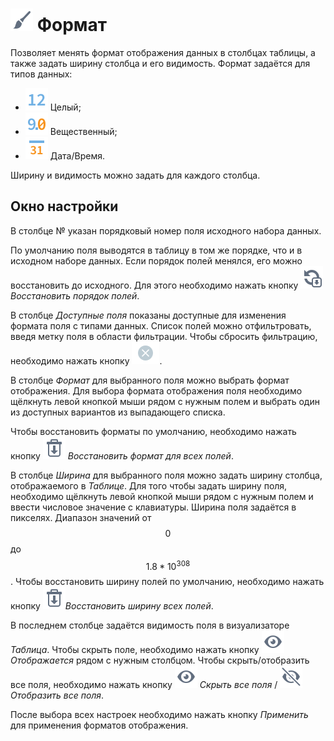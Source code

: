 # ![](../../images/icons/toolbar-controls/format_default.svg) Формат

Позволяет менять формат отображения данных в столбцах таблицы, а также задать ширину столбца и его видимость.
Формат задаётся для типов данных:

* ![](../../images/icons/data-types/integer_default.svg) Целый;
* ![](../../images/icons/data-types/float_default.svg) Вещественный;
* ![](../../images/icons/data-types/datetime_default.svg) Дата/Время.

Ширину и видимость можно задать для каждого столбца.

## Окно настройки

В столбце № указан порядковый номер поля исходного набора данных.

По умолчанию поля выводятся в таблицу в том же порядке, что и в исходном наборе данных. Если порядок полей менялся, его можно восстановить до исходного. Для этого необходимо нажать кнопку ![](../../images/icons/toolbar-controls/refresh-all_default.svg) *Восстановить порядок полей*.

В столбце *Доступные поля* показаны доступные для изменения формата поля с типами данных. Список полей можно отфильтровать, введя метку поля в области фильтрации. Чтобы сбросить фильтрацию, необходимо нажать кнопку ![](../../images/extjs-theme/form/clear-trigger/clear-trigger_default.svg).

В столбце *Формат* для выбранного поля можно выбрать формат отображения. Для выбора формата отображения поля необходимо щёлкнуть левой кнопкой мыши рядом с нужным полем и выбрать один из доступных вариантов из выпадающего списка.

Чтобы восстановить форматы по умолчанию, необходимо нажать кнопку ![](../../images/icons/toolbar-controls/delete-all_default.svg) *Восстановить формат для всех полей*.

В столбце *Ширина* для выбранного поля можно задать ширину столбца, отображаемого в *Таблице*. Для того чтобы задать ширину поля, необходимо щёлкнуть левой кнопкой мыши рядом с нужным полем и ввести числовое значение с клавиатуры. Ширина поля задаётся в пикселях. Диапазон значений от $$0$$ до $$1.8*10^{308}$$.
Чтобы восстановить ширину полей по умолчанию, необходимо нажать кнопку ![](../../images/icons/toolbar-controls/delete-all_default.svg)*Восстановить ширину всех полей*.

В последнем столбце задаётся видимость поля в визуализаторе *Таблица*. Чтобы скрыть поле, необходимо нажать кнопку ![](../../images/icons/toolbar-controls/visible_default.svg) *Отображается* рядом с нужным столбцом.
Чтобы скрыть/отобразить все поля, необходимо нажать кнопку ![](../../images/icons/toolbar-controls/visible_default.svg) *Скрыть все поля* / ![](../../images/icons/toolbar-controls/invisible_default.svg) *Отобразить все поля*.

После выбора всех настроек необходимо нажать кнопку *Применить* для применения форматов отображения.

